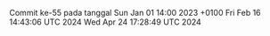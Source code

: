 Commit ke-55 pada tanggal Sun Jan 01 14:00 2023 +0100
Fri Feb 16 14:43:06 UTC 2024
Wed Apr 24 17:28:49 UTC 2024
